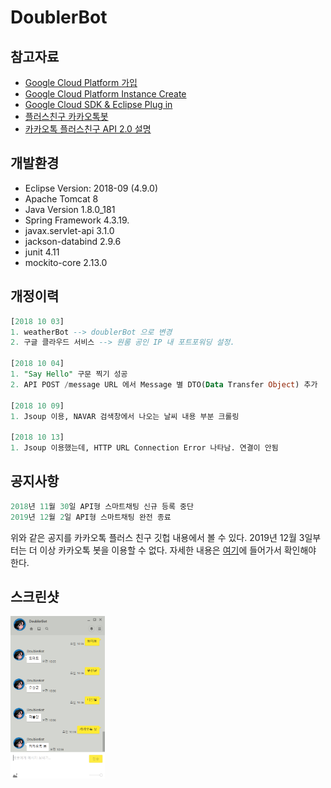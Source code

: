 # DoublerBot

## 참고자료
* [ Google Cloud Platform 가입 ](http://pasudo123.tistory.com/202?category=754607)
* [ Google Cloud Platform Instance Create ](http://pasudo123.tistory.com/203?category=754607)
* [ Google Cloud SDK & Eclipse Plug in ](http://pasudo123.tistory.com/210?category=754607)
* [ 플러스친구 카카오톡봇 ](https://center-pf.kakao.com/)
* [ 카카오톡 플러스친구 API 2.0 설명 ](https://github.com/plusfriend/auto_reply)

## 개발환경
* Eclipse Version: 2018-09 (4.9.0)
* Apache Tomcat 8
* Java Version 1.8.0_181
* Spring Framework 4.3.19.
* javax.servlet-api 3.1.0
* jackson-databind 2.9.6
* junit 4.11
* mockito-core 2.13.0

## 개정이력
```SQL
[2018 10 03]
1. weatherBot --> doublerBot 으로 변경
2. 구글 클라우드 서비스 --> 원룸 공인 IP 내 포트포워딩 설정.

[2018 10 04]
1. "Say Hello" 구문 찍기 성공
2. API POST /message URL 에서 Message 별 DTO(Data Transfer Object) 추가

[2018 10 09]
1. Jsoup 이용, NAVAR 검색창에서 나오는 날씨 내용 부분 크롤링

[2018 10 13]
1. Jsoup 이용했는데, HTTP URL Connection Error 나타남. 연결이 안됨
```

## 공지사항
```SQL
2018년 11월 30일 API형 스마트채팅 신규 등록 중단
2019년 12월 2일 API형 스마트채팅 완전 종료
```
위와 같은 공지를 카카오톡 플러스 친구 깃헙 내용에서 볼 수 있다. 2019년 12월 3일부터는 더 이상 카카오톡 봇을 이용할 수 없다. 자세한 내용은 [여기](https://github.com/plusfriend/auto_reply)에 들어가서 확인해야 한다.

## 스크린샷
<img src="https://github.com/pasudo123/DoublerBot/blob/master/Image/conversation_1.PNG" width="30%">
